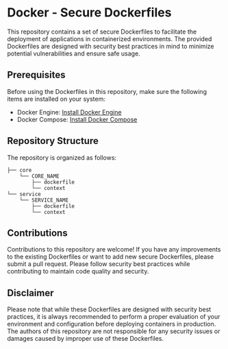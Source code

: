 # Docker - Secure Dockerfiles

This repository contains a set of secure Dockerfiles to facilitate the deployment of applications in containerized environments. 
The provided Dockerfiles are designed with security best practices in mind to minimize potential vulnerabilities and ensure safe usage.

## Prerequisites

Before using the Dockerfiles in this repository, make sure the following items are installed on your system:

- Docker Engine: [Install Docker Engine](https://docs.docker.com/engine/install/)
- Docker Compose: [Install Docker Compose](https://docs.docker.com/compose/install/)

## Repository Structure

The repository is organized as follows:
```text
├── core
	└── CORE_NAME
		├── dockerfile
		└── context
└── service
	└── SERVICE_NAME
		├── dockerfile
		└── context
```
## Contributions
Contributions to this repository are welcome! If you have any improvements to the existing Dockerfiles or want to add new secure Dockerfiles, please submit a pull request. Please follow security best practices while contributing to maintain code quality and security.

## Disclaimer
Please note that while these Dockerfiles are designed with security best practices, it is always recommended to perform a proper evaluation of your environment and configuration before deploying containers in production. The authors of this repository are not responsible for any security issues or damages caused by improper use of these Dockerfiles.